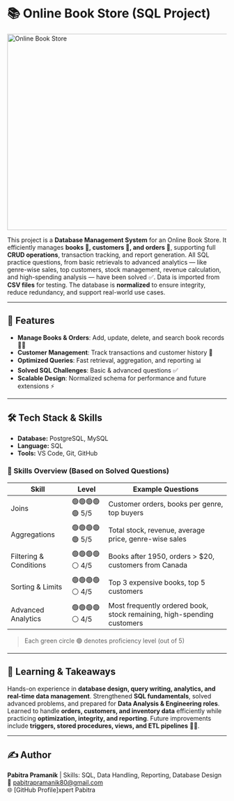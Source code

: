 # 📚 Online Book Store (SQL Project)
<img src="bookstoreimage.jpg" alt="Online Book Store" width="900" height="450">


This project is a **Database Management System** for an Online Book Store. It efficiently manages **books 📖, customers 👥, and orders 🛒**, supporting full **CRUD operations**, transaction tracking, and report generation. All SQL practice questions, from basic retrievals to advanced analytics — like genre-wise sales, top customers, stock management, revenue calculation, and high-spending analysis — have been solved ✅. Data is imported from **CSV files** for testing. The database is **normalized** to ensure integrity, reduce redundancy, and support real-world use cases.

---

## 🚀 Features
- **Manage Books & Orders**: Add, update, delete, and search book records 📖🛒  
- **Customer Management**: Track transactions and customer history 👥  
- **Optimized Queries**: Fast retrieval, aggregation, and reporting 📊  
- **Solved SQL Challenges**: Basic & advanced questions ✅  
- **Scalable Design**: Normalized schema for performance and future extensions ⚡  

---

## 🛠️ Tech Stack & Skills
- **Database:** PostgreSQL, MySQL  
- **Language:** SQL  
- **Tools:** VS Code, Git, GitHub  

### 🧠 Skills Overview (Based on Solved Questions)
| Skill | Level | Example Questions |
|-------|-------|-----------------|
| Joins | 🟢🟢🟢🟢🟢 5/5 | Customer orders, books per genre, top buyers |
| Aggregations | 🟢🟢🟢🟢🟢 5/5 | Total stock, revenue, average price, genre-wise sales |
| Filtering & Conditions | 🟢🟢🟢🟢⚪ 4/5 | Books after 1950, orders > $20, customers from Canada |
| Sorting & Limits | 🟢🟢🟢🟢⚪ 4/5 | Top 3 expensive books, top 5 customers |
| Advanced Analytics | 🟢🟢🟢🟢⚪ 4/5 | Most frequently ordered book, stock remaining, high-spending customers |

> Each green circle 🟢 denotes proficiency level (out of 5)  

---

## 📌 Learning & Takeaways
Hands-on experience in **database design, query writing, analytics, and real-time data management**. Strengthened **SQL fundamentals**, solved advanced problems, and prepared for **Data Analysis & Engineering roles**. Learned to handle **orders, customers, and inventory data** efficiently while practicing **optimization, integrity, and reporting**. Future improvements include **triggers, stored procedures, views, and ETL pipelines** 🔧🚀.

---

## ✍️ Author
**Pabitra Pramanik** | Skills: SQL, Data Handling, Reporting, Database Design  
📧 [pabitrapramanik80@gmail.com](mailto:pabitrapramanik80@gmail.com)  
🌐 [GitHub Profile]xpert Pabitra

